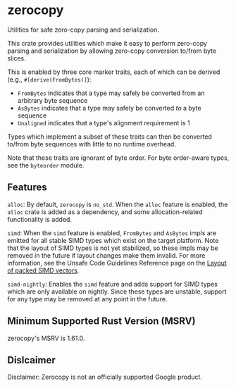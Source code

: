 <!-- Copyright 2022 The Fuchsia Authors. All rights reserved.
Use of this source code is governed by a BSD-style license that can be
found in the LICENSE file. -->

# zerocopy

Utilities for safe zero-copy parsing and serialization.

This crate provides utilities which make it easy to perform zero-copy
parsing and serialization by allowing zero-copy conversion to/from byte
slices.

This is enabled by three core marker traits, each of which can be derived
(e.g., `#[derive(FromBytes)]`):
- `FromBytes` indicates that a type may safely be converted from an
  arbitrary byte sequence
- `AsBytes` indicates that a type may safely be converted *to* a byte
  sequence
- `Unaligned` indicates that a type's alignment requirement is 1

Types which implement a subset of these traits can then be converted to/from
byte sequences with little to no runtime overhead.

Note that these traits are ignorant of byte order. For byte order-aware
types, see the `byteorder` module.

## Features

`alloc`: By default, `zerocopy` is `no_std`. When the `alloc` feature is
enabled, the `alloc` crate is added as a dependency, and some
allocation-related functionality is added.

`simd`: When the `simd` feature is enabled, `FromBytes` and `AsBytes` impls
are emitted for all stable SIMD types which exist on the target platform.
Note that the layout of SIMD types is not yet stabilized, so these impls may
be removed in the future if layout changes make them invalid. For more
information, see the Unsafe Code Guidelines Reference page on the [Layout of
packed SIMD vectors][simd-layout].

`simd-nightly`: Enables the `simd` feature and adds support for SIMD types
which are only available on nightly. Since these types are unstable, support
for any type may be removed at any point in the future.

## Minimum Supported Rust Version (MSRV)

zerocopy's MSRV is 1.61.0.

[simd-layout]: https://rust-lang.github.io/unsafe-code-guidelines/layout/packed-simd-vectors.html

## Dislcaimer

Disclaimer: Zerocopy is not an officially supported Google product.
